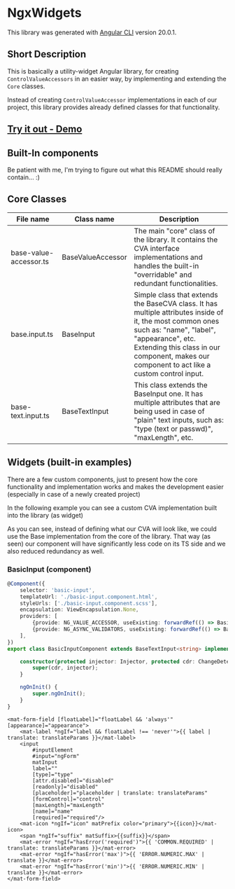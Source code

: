 # NgxWidgets

This library was generated with [Angular CLI](https://github.com/angular/angular-cli) version 20.0.1.

## Short Description
This is basically a utility-widget Angular library, for creating `ControlValueAccessors` in an easier way, by implementing and extending
the `Core` classes.

Instead of creating `ControlValueAccessor` implementations in each of our project, this library provides already defined classes for that functionality.

## <a href="https://gerandon.github.io/ngx-widgets/">Try it out - Demo</a>

## Built-In components

Be patient with me, I'm trying to figure out what this README should really contain... :)

## Core Classes

<table>
    <thead>
        <tr>
            <th>File name</th>
            <th>Class name</th>
            <th>Description</th>
        </tr>
    </thead>
    <tbody>
        <tr>
            <td>base-value-accessor.ts</td>
            <td>BaseValueAccessor</td>
            <td>The main "core" class of the library. It contains the CVA interface implementations and handles the built-in "overridable" and redundant functionalities.</td>
        </tr>
        <tr>
            <td>base.input.ts</td>
            <td>BaseInput</td>
            <td>Simple class that extends the BaseCVA class. It has multiple attributes inside of it, the most common ones such as: "name", "label", "appearance", etc. Extending this class in our component, makes our component to act like a custom control input.</td>
        </tr>
        <tr>
            <td>base-text.input.ts</td>
            <td>BaseTextInput</td>
            <td>This class extends the BaseInput one. It has multiple attributes that are being used in case of "plain" text inputs, such as: "type (text or passwd)", "maxLength", etc.</td>
        </tr>
    </tbody>
</table>

## Widgets (built-in examples)
There are a few custom components, just to present how the core functionality and implementation works and makes
the development easier (especially in case of a newly created project)

In the following example you can see a custom CVA implementation built into the library (as widget)

As you can see, instead of defining what our CVA will look like, we could use the Base implementation from the core of the library. That way (as seen) our component will have significantly less code on its TS side and we also reduced redundancy as well.
### BasicInput (component)
```typescript
@Component({
    selector: 'basic-input',
    templateUrl: './basic-input.component.html',
    styleUrls: ['./basic-input.component.scss'],
    encapsulation: ViewEncapsulation.None,
    providers: [
        {provide: NG_VALUE_ACCESSOR, useExisting: forwardRef(() => BasicInputComponent), multi: true},
        {provide: NG_ASYNC_VALIDATORS, useExisting: forwardRef(() => BasicInputComponent), multi: true},
    ],
})
export class BasicInputComponent extends BaseTextInput<string> implements OnInit {

    constructor(protected injector: Injector, protected cdr: ChangeDetectorRef) {
        super(cdr, injector);
    }

    ngOnInit() {
        super.ngOnInit();
    }
}
```

```angular2html
<mat-form-field [floatLabel]="floatLabel && 'always'" [appearance]="appearance">
    <mat-label *ngIf="label && floatLabel !== 'never'">{{ label | translate: translateParams }}</mat-label>
    <input
        #inputElement
        #input="ngForm"
        matInput
        label=""
        [type]="type"
        [attr.disabled]="disabled"
        [readonly]="disabled"
        [placeholder]="placeholder | translate: translateParams"
        [formControl]="control"
        [maxLength]="maxLength"
        [name]="name"
        [required]="required"/>
    <mat-icon *ngIf="icon" matPrefix color="primary">{{icon}}</mat-icon>
    <span *ngIf="suffix" matSuffix>{{suffix}}</span>
    <mat-error *ngIf="hasError('required')">{{ 'COMMON.REQUIRED' | translate: translateParams }}</mat-error>
    <mat-error *ngIf="hasError('max')">{{ 'ERROR.NUMERIC.MAX' | translate }}</mat-error>
    <mat-error *ngIf="hasError('min')">{{ 'ERROR.NUMERIC.MIN' | translate }}</mat-error>
</mat-form-field>

```
